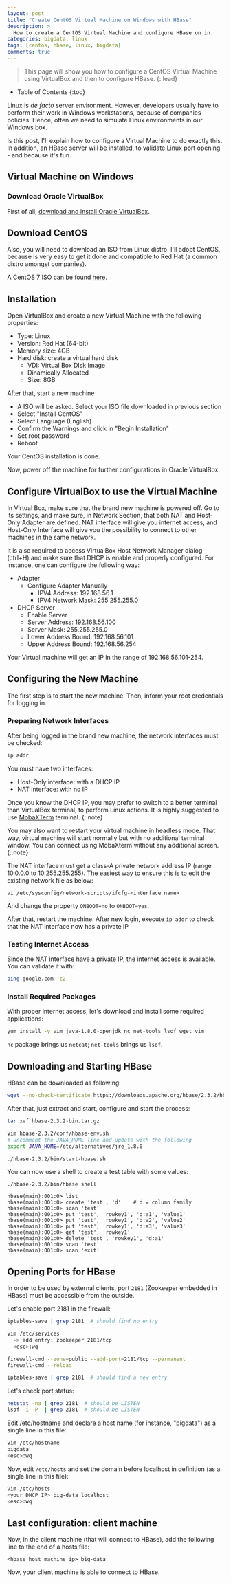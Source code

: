 ```yaml
---
layout: post
title: "Create CentOS Virtual Machine on Windows with HBase"
description: >
  How to create a CentOS Virtual Machine and configure HBase on in.
categories: bigdata, linux
tags: [centos, hbase, linux, bigdata]
comments: true
---
```

> This page will show you how to configure a CentOS Virtual Machine using
VirtualBox and then to configure HBase.
{:.lead}

- Table of Contents
{:toc}

Linux is _de facto_ server environment. However, developers usually have
to perform their work in Windows workstations, because of companies policies.
Hence, often we need to simulate Linux environments in our Windows box.

Is this post, I'll explain how to configure a Virtual Machine to do exactly
this. In addition, an HBase server will be installed, to validate Linux port
opening - and because it's fun.

## Virtual Machine on Windows

### Download Oracle VirtualBox

First of all, [download and install Oracle VirtualBox](https://www.oracle.com/virtualization/technologies/vm/downloads/virtualbox-downloads.html).

## Download CentOS

Also, you will need to download an ISO from Linux distro. I'll adopt CentOS,
because is very easy to get it done and compatible to Red Hat (a common
distro amongst companies).

A CentOS 7 ISO can be found [here](http://ftp.unicamp.br/pub/centos/7.8.2003/isos/x86_64/CentOS-7-x86_64-DVD-2003.iso).

## Installation

Open VirtualBox and create a new Virtual Machine with the following properties:
- Type: Linux
- Version: Red Hat (64-bit)
- Memory size: 4GB
- Hard disk: create a virtual hard disk
  - VDI: Virtual Box DIsk Image
  - Dinamically Allocated
  - Size: 8GB

After that, start a new machine
- A ISO will be asked. Select your ISO file downloaded in previous section
- Select "Install CentOS"
- Select Language (English)
- Confirm the Warnings and click in "Begin Installation"
- Set root password
- Reboot

Your CentOS installation is done.

Now, power off the machine for further configurations in Oracle VirtualBox.


## Configure VirtualBox to use the Virtual Machine

In Virtual Box, make sure that the brand new machine is powered off.
Go to its settings, and make sure, in Network Section, that both NAT and
Host-Only Adapter are defined. NAT interface will give you internet access,
and Host-Only Interface will give you the possibility to connect to other
machines in the same network.

It is also required to access VirtualBox Host Network Manager dialog (ctrl+H)
and make sure that DHCP is enable and properly configured. For instance, one
can configure the following way:

- Adapter
  - Configure Adapter Manually
    - IPV4 Address: 192.168.56.1
    - IPV4 Network Mask: 255.255.255.0
- DHCP Server
  - Enable Server
  - Server Address: 192.168.56.100
  - Server Mask: 255.255.255.0
  - Lower Address Bound: 192.168.56.101
  - Upper Address Bound: 192.168.56.254

Your Virtual machine will get an IP in the range of 192.168.56.101-254.

## Configuring the New Machine

The first step is to start the new machine. Then, inform your root credentials
for logging in.

### Preparing Network Interfaces

After being logged in the brand new machine, the network interfaces must be
checked:

```bash
ip addr
```

You must have two interfaces:
- Host-Only interface: with a DHCP IP
- NAT interface: with no IP

Once you know the DHCP IP, you may prefer to switch to a better terminal than
VirtualBox terminal, to perform Linux actions. It is highly suggested to use
[MobaXTerm](https://mobaxterm.mobatek.net/download.html) terminal.
{:.note}

You may also want to restart your virtual machine in headless mode. That way,
virtual machine will start normally but with no additional terminal window.
You can connect using MobaXterm without any additional screen.
{:.note}

The NAT interface must get a class-A private network address IP (range
10.0.0.0 to 10.255.255.255). The easiest way to ensure this is to edit the
existing network file as below:
```
vi /etc/sysconfig/network-scripts/ifcfg-<interface name>
```

And change the property `ONBOOT=no` to `ONBOOT=yes`.

After that, restart the machine. After new login, execute `ip addr` to check
that the NAT interface now has a private IP

### Testing Internet Access

Since the NAT interface have a private IP, the internet access is available.
You can validate it with:

```bash
ping google.com -c2
```

### Install Required Packages

With proper internet access, let's download and install some required
applications:

```bash
yum install -y vim java-1.8.0-openjdk nc net-tools lsof wget vim
```

`nc` package brings us `netcat`; `net-tools` brings us `lsof`.

## Downloading and Starting HBase

HBase can be downloaded as following:

```bash
wget --no-check-certificate https://downloads.apache.org/hbase/2.3.2/hbase-2.3.2-bin.tar.gz
```

After that, just extract and start, configure and start the process:
```bash
tar xvf hbase-2.3.2-bin.tar.gz

vim hbase-2.3.2/conf/hbase-env.sh
# uncomment the JAVA_HOME line and update with the following
export JAVA_HOME=/etc/alternatives/jre_1.8.0

./hbase-2.3.2/bin/start-hbase.sh
```
You can now use a shell to create a test table with some values:

```shell
./hbase-2.3.2/bin/hbase shell

hbase(main):001:0> list
hbase(main):001:0> create 'test', 'd'    # d = column family
hbase(main):001:0> scan 'test'
hbase(main):001:0> put 'test', 'rowkey1', 'd:a1', 'value1'
hbase(main):001:0> put 'test', 'rowkey1', 'd:a2', 'value2'
hbase(main):001:0> put 'test', 'rowkey1', 'd:a3', 'value3'
hbase(main):001:0> get 'test', 'rowkey1'
hbase(main):001:0> delete 'test', 'rowkey1', 'd:a1'
hbase(main):001:0> scan 'test'
hbase(main):001:0> scan 'exit'
```

## Opening Ports for HBase

In order to be used by external clients, port `2181` (Zookeeper embedded in
  HBase) must be accessible from the outside.

Let's enable port 2181 in the firewall:

```bash
iptables-save | grep 2181  # should find no entry

vim /etc/services
  -> add entry: zookeeper 2181/tcp
  <esc>:wq

firewall-cmd --zone=public --add-port=2181/tcp --permanent
firewall-cmd --reload

iptables-save | grep 2181  # should find a new entry
```

Let's check port status:

```bash
netstat -na | grep 2181  # should be LISTEN
lsof -i -P  | grep 2181  # should be LISTEN
```

Edit /etc/hostname and declare a host name (for instance, "bigdata")
as a single line in this file:

```bash
vim /etc/hostname
bigdata
<esc>:wq
```

Now, edit `/etc/hosts` and set the domain before localhost in definition
(as a single line in this file):

```bash
vim /etc/hosts
<your DHCP IP> big-data localhost
<esc>:wq
```

## Last configuration: client machine

Now, in the client machine (that will connect to HBase), add the following
line to the end of a hosts file:

```property
<hbase host machine ip> big-data
```

Now, your client machine is able to connect to HBase.
